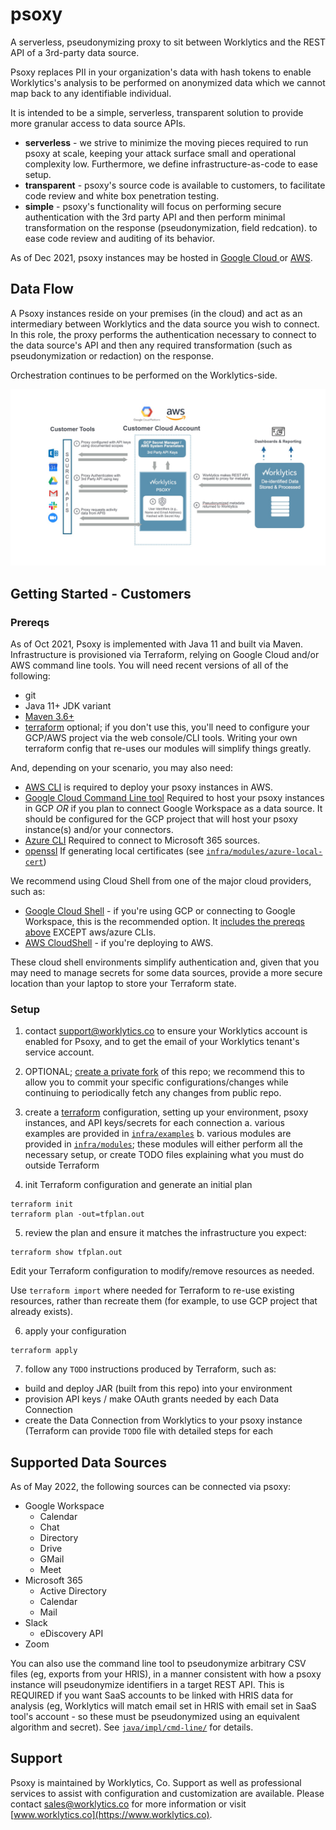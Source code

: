 # psoxy
A serverless, pseudonymizing proxy to sit between Worklytics and the REST API of a 3rd-party data
source.

Psoxy replaces PII in your organization's data with hash tokens to enable Worklytics's analysis to
be performed on anonymized data which we cannot map back to any identifiable individual.

It is intended to be a simple, serverless, transparent solution to provide more granular access to
data source APIs.
  - **serverless** - we strive to minimize the moving pieces required to run psoxy at scale, keeping
     your attack surface small and operational complexity low. Furthermore, we define
     infrastructure-as-code to ease setup.
  - **transparent** - psoxy's source code is available to customers, to facilitate code review
     and white box penetration testing.
  - **simple** - psoxy's functionality will focus on performing secure authentication with the 3rd
     party API and then perform minimal transformation on the response (pseudonymization, field
     redcation). to ease code review and auditing of its behavior.

As of Dec 2021, psoxy instances may be hosted in [Google Cloud ](docs/gcp/development.md) or
[AWS](docs/aws/getting-started.md).

## Data Flow

A Psoxy instances reside on your premises (in the cloud) and act as an intermediary between
Worklytics and the data source you wish to connect.  In this role, the proxy performs the
authentication necessary to connect to the data source's API and then any required transformation
(such as pseudonymization or redaction) on the response.

Orchestration continues to be performed on the Worklytics-side.

![proxy illustration](docs/proxy-illustration.jpg)

## Getting Started - Customers

### Prereqs
As of Oct 2021, Psoxy is implemented with Java 11 and built via Maven. Infrastructure is provisioned
via Terraform, relying on Google Cloud and/or AWS command line tools.  You will need recent
versions of all of the following:

  - git
  - Java 11+ JDK variant
  - [Maven 3.6+](https://maven.apache.org/docs/history.html)
  - [terraform](https://www.terraform.io/) optional; if you don't use this, you'll need to configure
    your GCP/AWS project via the web console/CLI tools. Writing your own terraform config that
    re-uses our modules will simplify things greatly.

And, depending on your scenario, you may also need:
  - [AWS CLI](https://docs.aws.amazon.com/cli/latest/userguide/getting-started-install.html) is
    required to deploy your psoxy instances in AWS.
  - [Google Cloud Command Line tool](https://cloud.google.com/sdk/docs/install) Required to host
    your psoxy instances in GCP *OR* if you plan to connect Google Workspace as a data source. It
    should be configured for the GCP project that will host your psoxy instance(s) and/or your
    connectors.
  - [Azure CLI](https://docs.microsoft.com/en-us/cli/azure/install-azure-cli) Required to connect to
    Microsoft 365 sources.
  - [openssl](https://www.openssl.org/) If generating local certificates (see
    [`infra/modules/azure-local-cert`](infra/modules/azuread-local-cert))

We recommend using Cloud Shell from one of the major cloud providers, such as:
  - [Google Cloud Shell](https://cloud.google.com/shell/) - if you're using GCP or connecting to
    Google Workspace, this is the recommended option. It [includes the prereqs above](https://cloud.google.com/shell/docs/how-cloud-shell-works#tools) EXCEPT aws/azure CLIs.
  - [AWS CloudShell](https://aws.amazon.com/cloudshell/) - if you're deploying to AWS.

These cloud shell environments simplify authentication and, given that you may need to manage secrets
for some data sources, provide a more secure location than your laptop to store your Terraform state.

### Setup
1. contact support@worklytics.co to ensure your Worklytics account is enabled for Psoxy, and to get
   the email of your Worklytics tenant's service account.

2. OPTIONAL; [create a private fork](docs/private-fork.md) of this repo; we recommend this to allow you to commit your
   specific configurations/changes while continuing to periodically fetch any changes from public
   repo.

3. create a [terraform](https://www.terraform.io/) configuration, setting up your environment, psoxy
   instances, and API keys/secrets for each connection
   a. various examples are provided in [`infra/examples`](/infra/examples)
   b. various modules are provided in [`infra/modules`](/infra/modules); these modules will either
      perform all the necessary setup, or create TODO files explaining what you must do outside
      Terraform

4. init Terraform configuration and generate an initial plan
```shell
terraform init
terraform plan -out=tfplan.out
```

5. review the plan and ensure it matches the infrastructure you expect:
```shell
terraform show tfplan.out
```

Edit your Terraform configuration to modify/remove resources as needed.

Use `terraform import` where needed for Terraform to re-use existing resources, rather than
recreate them (for example, to use GCP project that already exists).

6. apply your configuration
```shell
terraform apply
```

7. follow any `TODO` instructions produced by Terraform, such as:
  - build and deploy JAR (built from this repo) into your environment
  - provision API keys / make OAuth grants needed by each Data Connection
  - create the Data Connection from Worklytics to your psoxy instance (Terraform can provide `TODO`
    file with detailed steps for each

## Supported Data Sources
As of May 2022, the following sources can be connected via psoxy:

  * Google Workspace
    * Calendar
    * Chat
    * Directory
    * Drive
    * GMail
    * Meet
  * Microsoft 365
    * Active Directory
    * Calendar
    * Mail
  * Slack
    * eDiscovery API
  * Zoom


You can also use the command line tool to pseudonymize arbitrary CSV files (eg, exports from your
HRIS), in a manner consistent with how a psoxy instance will pseudonymize identifiers in a target
REST API. This is REQUIRED if you want SaaS accounts to be linked with HRIS data for analysis (eg,
Worklytics will match email set in HRIS with email set in SaaS tool's account - so these must be
pseudonymized using an equivalent algorithm and secret). See [`java/impl/cmd-line/`](/java/impl/cmd-line)
for details.




## Support

Psoxy is maintained by Worklytics, Co. Support as well as professional services to assist with configuration and customization are available. Please contact [sales@worklytics.co](mailto:sales@worklytics.co) for more information or visit [www.worklytics.co](https://www.worklytics.co).
